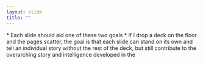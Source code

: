 ```yaml
---
layout: slide
title: ""
---
```


<section data-background-image="assets/images/Slide19.png" data-background-size="90%" data-background-position="center"></section>

<section markdown="1">  
* Each slide should aid one of these two goals  
* If I drop a deck on the floor and the pages scatter, the goal is that each slide can stand on its own and tell an individual story without the rest of the deck, but still contribute to the overarching story and intelligence developed in the 

</section>
